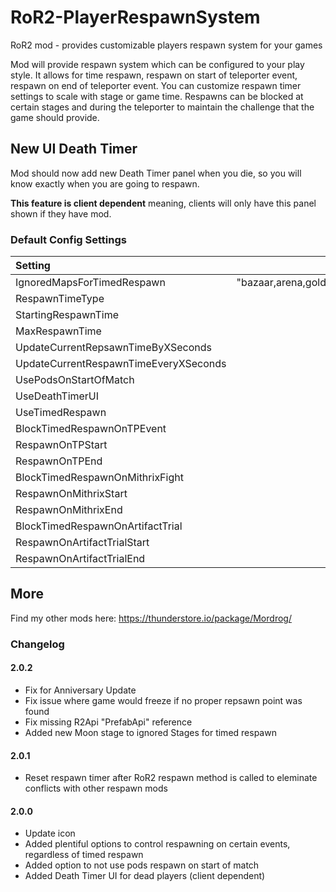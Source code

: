 # RoR2-PlayerRespawnSystem
RoR2 mod - provides customizable players respawn system for your games

Mod will provide respawn system which can be configured to your play style. It allows for time respawn, respawn on start of teleporter event, respawn on end of teleporter event. 
You can customize respawn timer settings to scale with stage or game time. Respawns can be blocked at certain stages and during the teleporter to maintain the challenge that the game should provide.

## New UI Death Timer

Mod should now add new Death Timer panel when you die, so you will know exactly when you are going to respawn.

**This feature is client dependent** meaning, clients will only have this panel shown if they have mod.

### Default Config Settings
| Setting                                               | Default Value                                                                   |
| :-------------------------------------                | :-----------------------------------------------------------------------------: |
| IgnoredMapsForTimedRespawn                            |           "bazaar,arena,goldshores,moon,moon2,artifactworld,mysteryspace,limbo" |
| RespawnTimeType                                       |                                                            StageTimeBased        |
| StartingRespawnTime                                   |                                                                        30        |
| MaxRespawnTime                                        |                                                                       180        |
| UpdateCurrentRepsawnTimeByXSeconds                    |                                                                         5        |
| UpdateCurrentRespawnTimeEveryXSeconds                 |                                                                        10        |
| UsePodsOnStartOfMatch                                 |                                                                     false        |
| UseDeathTimerUI                                       |                                                                      true        |
| UseTimedRespawn                                       |                                                                      true        |
| BlockTimedRespawnOnTPEvent                            |                                                                      true        |
| RespawnOnTPStart                                      |                                                                      true        |
| RespawnOnTPEnd                                        |                                                                      true        |
| BlockTimedRespawnOnMithrixFight                       |                                                                      true        |
| RespawnOnMithrixStart                                 |                                                                      true        |
| RespawnOnMithrixEnd                                   |                                                                     false        |
| BlockTimedRespawnOnArtifactTrial                      |                                                                      true        |
| RespawnOnArtifactTrialStart                           |                                                                      true        |
| RespawnOnArtifactTrialEnd                             |                                                                      true        |

## More

Find my other mods here: https://thunderstore.io/package/Mordrog/

### Changelog
#### 2.0.2
- Fix for Anniversary Update
- Fix issue where game would freeze if no proper repsawn point was found
- Fix missing R2Api "PrefabApi" reference
- Added new Moon stage to ignored Stages for timed respawn

#### 2.0.1
- Reset respawn timer after RoR2 respawn method is called to eleminate conflicts with other respawn mods

#### 2.0.0
- Update icon
- Added plentiful options to control respawning on certain events, regardless of timed respawn
- Added option to not use pods respawn on start of match
- Added Death Timer UI for dead players (client dependent)